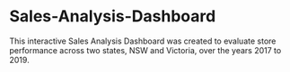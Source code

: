 # Sales-Analysis-Dashboard
This interactive Sales Analysis Dashboard was created to evaluate store performance across two states, NSW and Victoria, over the years 2017 to 2019.
